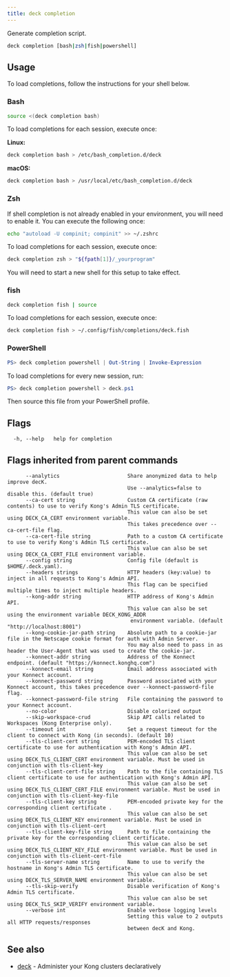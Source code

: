 ```yaml
---
title: deck completion
---
```


Generate completion script.

```sh
deck completion [bash|zsh|fish|powershell]
```

## Usage
To load completions, follow the instructions for your shell below.

### Bash

```sh
source <(deck completion bash)
```

To load completions for each session, execute once:

**Linux:**
```sh
deck completion bash > /etc/bash_completion.d/deck
```

**macOS:**
```sh
deck completion bash > /usr/local/etc/bash_completion.d/deck
```

### Zsh

If shell completion is not already enabled in your environment,
you will need to enable it. You can execute the following once:
```sh
echo "autoload -U compinit; compinit" >> ~/.zshrc
```

To load completions for each session, execute once:
```sh
deck completion zsh > "${fpath[1]}/_yourprogram"
```

You will need to start a new shell for this setup to take effect.

### fish

```sh
deck completion fish | source
```

To load completions for each session, execute once:
```sh
deck completion fish > ~/.config/fish/completions/deck.fish
```

### PowerShell

```powershell
PS> deck completion powershell | Out-String | Invoke-Expression
```

To load completions for every new session, run:
```powershell
PS> deck completion powershell > deck.ps1
```

Then source this file from your PowerShell profile.

## Flags

```
  -h, --help   help for completion
```

## Flags inherited from parent commands

```
      --analytics                      Share anonymized data to help improve decK.
                                       Use --analytics=false to disable this. (default true)
      --ca-cert string                 Custom CA certificate (raw contents) to use to verify Kong's Admin TLS certificate.
                                       This value can also be set using DECK_CA_CERT environment variable.
                                       This takes precedence over --ca-cert-file flag.
      --ca-cert-file string            Path to a custom CA certificate to use to verify Kong's Admin TLS certificate.
                                       This value can also be set using DECK_CA_CERT_FILE environment variable.
      --config string                  Config file (default is $HOME/.deck.yaml).
      --headers strings                HTTP headers (key:value) to inject in all requests to Kong's Admin API.
                                       This flag can be specified multiple times to inject multiple headers.
      --kong-addr string               HTTP address of Kong's Admin API.
                                       This value can also be set using the environment variable DECK_KONG_ADDR
                                        environment variable. (default "http://localhost:8001")
      --kong-cookie-jar-path string    Absolute path to a cookie-jar file in the Netscape cookie format for auth with Admin Server.
                                       You may also need to pass in as header the User-Agent that was used to create the cookie-jar.
      --konnect-addr string            Address of the Konnect endpoint. (default "https://konnect.konghq.com")
      --konnect-email string           Email address associated with your Konnect account.
      --konnect-password string        Password associated with your Konnect account, this takes precedence over --konnect-password-file flag.
      --konnect-password-file string   File containing the password to your Konnect account.
      --no-color                       Disable colorized output
      --skip-workspace-crud            Skip API calls related to Workspaces (Kong Enterprise only).
      --timeout int                    Set a request timeout for the client to connect with Kong (in seconds). (default 10)
      --tls-client-cert string         PEM-encoded TLS client certificate to use for authentication with Kong's Admin API.
                                       This value can also be set using DECK_TLS_CLIENT_CERT environment variable. Must be used in conjunction with tls-client-key
      --tls-client-cert-file string    Path to the file containing TLS client certificate to use for authentication with Kong's Admin API.
                                       This value can also be set using DECK_TLS_CLIENT_CERT_FILE environment variable. Must be used in conjunction with tls-client-key-file
      --tls-client-key string          PEM-encoded private key for the corresponding client certificate .
                                       This value can also be set using DECK_TLS_CLIENT_KEY environment variable. Must be used in conjunction with tls-client-cert
      --tls-client-key-file string     Path to file containing the private key for the corresponding client certificate.
                                       This value can also be set using DECK_TLS_CLIENT_KEY_FILE environment variable. Must be used in conjunction with tls-client-cert-file
      --tls-server-name string         Name to use to verify the hostname in Kong's Admin TLS certificate.
                                       This value can also be set using DECK_TLS_SERVER_NAME environment variable.
      --tls-skip-verify                Disable verification of Kong's Admin TLS certificate.
                                       This value can also be set using DECK_TLS_SKIP_VERIFY environment variable.
      --verbose int                    Enable verbose logging levels
                                       Setting this value to 2 outputs all HTTP requests/responses
                                       between decK and Kong.
```

## See also

* [deck](/deck/{{page.kong_version}}/reference/deck) - Administer your Kong clusters declaratively
